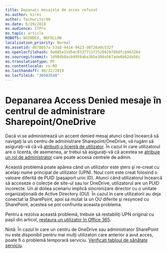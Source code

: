 ```yaml
---
title: Depanați mesajele de acces refuzat
ms.author: kirks
author: Techwriter40
ms.date: 6/29/2018
ms.audience: ITPro
ms.topic: article
ROBOTS: NOINDEX, NOFOLLOW
localization_priority: Normal
ms.assetid: d678b57a-53ad-4414-9423-d8726a0c532f
ms.openlocfilehash: 0a885e15d54c9337711f2528628789dfcb903264
ms.sourcegitcommit: 1d98db8acb9959aba3b5e308a567ade6b62da56c
ms.translationtype: MT
ms.contentlocale: ro-RO
ms.lasthandoff: 08/22/2019
ms.locfileid: "36503548"
---
```

# <a name="troubleshoot-access-denied-messages-in-sharepointonedrive-admin-center"></a>Depanarea Access Denied mesaje în centrul de administrare Sharepoint/OneDrive

Dacă vi se administrează un accent denied mesaj atunci când încearcă să navigaţi la un centru de administrare Sharepoint/OneDrive, vă rugăm să asiguraţi-vă că vă [atribuiţi o licenţă de utilizator](https://docs.microsoft.com/office365/admin/subscriptions-and-billing/assign-licenses-to-users?view=o365-worldwide&amp;tabs=One). În cazul în care utilizatorul are o licenta, de asemenea, ar trebui să asiguraţi-vă că acestea se [atribuie un rol de administrator](https://docs.microsoft.com/office365/admin/add-users/about-admin-roles?view=o365-worldwide) care poate accesa centrele de admin.

Această problemă poate apărea când un utilizator este şters şi re-creat cu acelaşi nume principal de utilizator (UPN). Noul cont este creat folosind o valoare diferită de PUID (paşaport unic ID). Atunci când utilizatorul încearcă să acceseze o colecţie de site-ul sau lor OneDrive, utilizatorul are un PUID incorecte. Un al doilea scenariu implică sincronizare director cu o unitate organizaţională de Active Directory (OU). În cazul în care utilizatorii au deja conectat la SharePoint, apoi sa mutat la un OU diferite şi resynced cu SharePoint, acestea se pot confrunta aceasta problema.

Pentru a rezolva această problemă, trebuie să restabiliţi UPN original cu paşii din articol, [restaura un utilizator în Office 365](https://docs.microsoft.com/office365/admin/add-users/restore-user?view=o365-worldwide).

Notă: În cazul în care un centru de OneDrive sau administrator SharePoint nu este disponibil pentru mai mulţi utilizatori care anterior a avut acces, poate fi o problemă temporară serviciu.  [Verificaţi tabloul de sănătate serviciu](https://portal.office.com/adminportal/home#/servicehealth).


